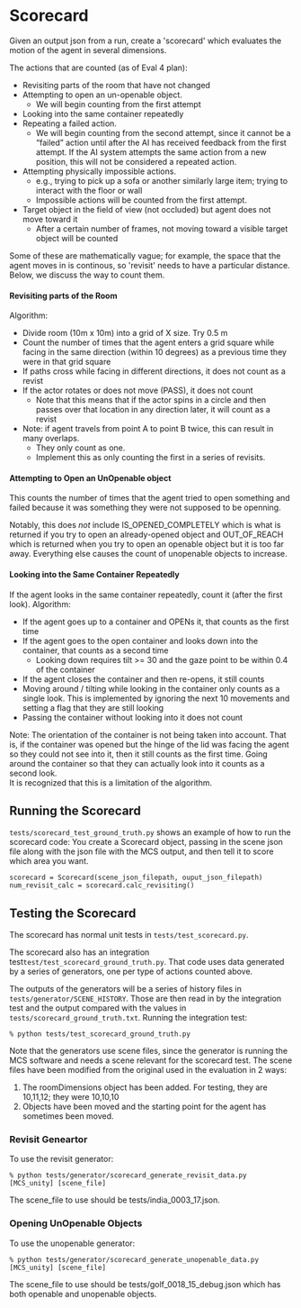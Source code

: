 
# Scorecard

Given an output json from a run, create a 'scorecard' which evaluates the motion of the 
agent in several dimensions.

The actions that are counted (as of Eval 4 plan):

* Revisiting parts of the room that have not changed
* Attempting to open an un-openable object.  
  * We will begin counting from the first attempt
* Looking into the same container repeatedly
* Repeating a failed action.   
  * We will begin counting from the second attempt, since it cannot be a “failed” action until after the AI has received 
  feedback from the first attempt. If the AI system attempts the same action from a new position, this will not be considered a repeated action. 
* Attempting physically impossible actions.  
  * e.g., trying to pick up a sofa or another similarly large item; trying to interact with the floor or wall
  * Impossible actions will be counted from the first attempt.  
* Target object in the field of view (not occluded) but agent does not move toward it
  * After a certain number of frames, not moving toward a visible target object will be counted

Some of these are mathematically vague;  for example, the space that the agent moves in is continous, 
so 'revisit' needs to have a particular distance.  Below, we discuss the way to count them. 

#### Revisiting parts of the Room

Algorithm:
* Divide room (10m x 10m) into a grid of X size.  Try 0.5 m
* Count the number of times that the agent enters a 
grid square while facing in the same direction (within 10 degrees) as a 
previous time they were in that grid square
* If paths cross while facing in different directions, it does not count as a revist
* If the actor rotates or does not move (PASS), it does not count
  * Note that this means that if the actor spins in a circle and then passes over 
    that location in any direction later, it will count as a revist
* Note:  if agent travels from point A to point B twice, this can result in many overlaps.
  * They only count as one.  
  * Implement this as only counting the first in a series of revisits.  
     
#### Attempting to Open an UnOpenable object

This counts the number of times that the agent tried to open something 
and failed because it was something they were not supposed to be 
openning.  

Notably, this does _not_ include IS_OPENED_COMPLETELY which is what 
is returned if you try to open an already-opened object and OUT_OF_REACH 
which is returned when you try to open an openable object but it is 
too far away.  Everything else causes the count of unopenable objects to 
increase.

#### Looking into the Same Container Repeatedly

If the agent looks in the same container repeatedly, count it (after the 
first look).  Algorithm:
* If the agent goes up to a container and OPENs it, that counts as the 
first time
* If the agent goes to the open container and looks down 
into the container, that counts as a second time
  * Looking down requires tilt >= 30 and the gaze point to be 
  within 0.4 of the container
* If the agent closes the container and then re-opens, it still counts
* Moving around / tilting while looking in the container only counts as a 
single look.  This is implemented by ignoring the next 10 movements and setting
a flag that they are still looking
* Passing the container without looking into it does not count

Note:   The orientation of the container is not being taken into account.  That is,
if the container was opened but the hinge of the lid was facing the agent so 
they could not see into it, then it still counts as the first time.  Going around
the container so that they can actually look into it counts as a second look.  
It is recognized that this is a limitation of the algorithm. 

## Running the Scorecard


```tests/scorecard_test_ground_truth.py``` shows an example of how to run the 
scorecard code:  You create a Scorecard object, passing in the scene json file 
along with the json file with the MCS output, and then tell it to score which 
area you want.  

```
scorecard = Scorecard(scene_json_filepath, ouput_json_filepath)
num_revisit_calc = scorecard.calc_revisiting()
```



## Testing the Scorecard

The scorecard has normal unit tests in ```tests/test_scorecard.py```.

The scorecard also has an integration test```test/test_scorecard_ground_truth.py```.   That 
code uses data generated by a series of generators, one per type of actions counted
above.  

The outputs of the generators will be a series of history files in
```tests/generator/SCENE_HISTORY```.  Those are then read in by the integration 
test and the output compared  with the values in 
```tests/scorecard_ground_truth.txt```.  Running the integration test:

```
% python tests/test_scorecard_ground_truth.py
```

Note that the generators use scene files, since the generator is running the 
MCS software and needs a scene relevant for the scorecard test.  The scene files
have been modified from the original used in the evaluation in 2 ways:
1. The roomDimensions object has been added. For testing, they are 10,11,12; they were 10,10,10
1. Objects have been moved and the starting point for the agent has sometimes been 
moved. 
 
### Revisit Geneartor ### 

To use the revisit generator:  

```
% python tests/generator/scorecard_generate_revisit_data.py [MCS_unity] [scene_file]
```

The scene_file to use should be tests/india_0003_17.json.  

### Opening UnOpenable Objects 

To use the unopenable generator:
```
% python tests/generator/scorecard_generate_unopenable_data.py [MCS_unity] [scene_file]
```

The scene_file to use should be tests/golf_0018_15_debug.json which has 
both openable and unopenable objects. 






